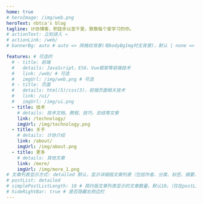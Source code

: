 ```yaml
---
home: true
# heroImage: /img/web.png
heroText: nbtca's blog
tagline: 计协博客，积跬步以至千里，致敬每个爱学习的你。
# actionText: 立刻进入 →
# actionLink: /web/
# bannerBg: auto # auto => 网格纹背景(有bodyBgImg时无背景)，默认 | none => 无 | '大图地址' | background: 自定义背景样式       提示：如发现文本颜色不适应你的背景时可以到palette.styl修改$bannerTextColor变量

features: # 可选的
  # - title: 前端
  #   details: JavaScript、ES6、Vue框架等前端技术
  #   link: /web/ # 可选
  #   imgUrl: /img/web.png # 可选
  # - title: 页面
  #   details: html(5)/css(3)，前端页面相关技术
  #   link: /ui/
  #   imgUrl: /img/ui.png
  - title: 技术
    # details: 技术文档、教程、技巧、总结等文章
    link: /technology/
    imgUrl: /img/technology.png
  - title: 关于
    # details: 计协介绍
    link: /about/
    imgUrl: /img/about.png
  - title: 更多
    # details: 其他文章
    link: /more/
    imgUrl: /img/more_1.png
# 文章列表显示方式: detailed 默认，显示详细版文章列表（包括作者、分类、标签、摘要、分页等）| simple => 显示简约版文章列表（仅标题和日期）| none 不显示文章列表
# postList: detailed
# simplePostListLength: 10 # 简约版文章列表显示的文章数量，默认10。（仅在postList设置为simple时生效）
# hideRightBar: true # 是否隐藏右侧边栏
---
```


<vueSnow></vueSnow>

<Vssue title="test" :options="{ locale: 'zh' }" />
<ClientOnly>
  <giscusBox/>
</ClientOnly>
